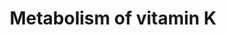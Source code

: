---
annotations:
- type: Pathway Ontology
  value: classic metabolic pathway
- type: Pathway Ontology
  value: vitamin K metabolic pathway
authors:
- ReactomeTeam
- Ryanmiller
description: Vitamin K is a required co-factor in a single metabolic reaction, the
  gamma-carboxylation of glutamate residues of proteins catalyzed by GGCX (gamma-carboxyglutamyl
  carboxylase). Substrates of GGCX include blood clotting factors, osteocalcin (OCN),
  and growth arrest-specific protein 6 (GAS6) (Brenner et al. 1998). Vitamin K is
  derived from green leafy vegetables as phylloquinone and is synthesized by gut flora
  as menaquinone-7. These molecules are taken up by intestinal enterocytes with other
  lipids, packaged into chylomicrons, and delivered via the lymphatic and blood circulation
  to tissues of the body, notably hepatocytes and osteoblasts, via processes of lipoprotein
  trafficking (Shearer & Newman 2014; Shearer et al. 2012) described elsewhere in
  Reactome.<P>In these tissues, menadiol (reduced vitamin K3) reacts with geranylgeranyl
  pyrophosphate to form MK4 (vitamin K hydroquinone), the form of the vitamin required
  as cofactor for gamma-carboxylation of protein glutamate residues (Hirota et al.
  2013). The gamma-carboxylation reactions, annotated elsewhere in Reactome as a part
  of protein metabolism, convert MK4 to its epoxide form, which is inactive as a cofactor.
  Two related enzymes, VKORC1 and VKORCL1, can each catalyze the reduction of MK4
  epoxide to active MK4. VKORC1 activity is essential for normal operation of the
  blood clotting cascade and for osteocalcin function (Ferron et al. 2015). A physiological
  function for VKORCL1 has not yet been definitively established (Hammed et al. 2013;
  Tie et al. 2014).  View original pathway at [http://www.reactome.org/PathwayBrowser/#DIAGRAM=6806664
  Reactome].
last-edited: 2021-01-25
organisms:
- Homo sapiens
redirect_from:
- /index.php/Pathway:WP3822
- /instance/WP3822
schema-jsonld:
- '@context': https://schema.org/
  '@id': https://wikipathways.github.io/pathways/WP3822.html
  '@type': Dataset
  creator:
    '@type': Organization
    name: WikiPathways
  description: Vitamin K is a required co-factor in a single metabolic reaction, the
    gamma-carboxylation of glutamate residues of proteins catalyzed by GGCX (gamma-carboxyglutamyl
    carboxylase). Substrates of GGCX include blood clotting factors, osteocalcin (OCN),
    and growth arrest-specific protein 6 (GAS6) (Brenner et al. 1998). Vitamin K is
    derived from green leafy vegetables as phylloquinone and is synthesized by gut
    flora as menaquinone-7. These molecules are taken up by intestinal enterocytes
    with other lipids, packaged into chylomicrons, and delivered via the lymphatic
    and blood circulation to tissues of the body, notably hepatocytes and osteoblasts,
    via processes of lipoprotein trafficking (Shearer & Newman 2014; Shearer et al.
    2012) described elsewhere in Reactome.<P>In these tissues, menadiol (reduced vitamin
    K3) reacts with geranylgeranyl pyrophosphate to form MK4 (vitamin K hydroquinone),
    the form of the vitamin required as cofactor for gamma-carboxylation of protein
    glutamate residues (Hirota et al. 2013). The gamma-carboxylation reactions, annotated
    elsewhere in Reactome as a part of protein metabolism, convert MK4 to its epoxide
    form, which is inactive as a cofactor. Two related enzymes, VKORC1 and VKORCL1,
    can each catalyze the reduction of MK4 epoxide to active MK4. VKORC1 activity
    is essential for normal operation of the blood clotting cascade and for osteocalcin
    function (Ferron et al. 2015). A physiological function for VKORCL1 has not yet
    been definitively established (Hammed et al. 2013; Tie et al. 2014).  View original
    pathway at [http://www.reactome.org/PathwayBrowser/#DIAGRAM=6806664 Reactome].
  keywords:
  - VKORC1L1
  - H+
  - hypusine formation
  - PPi
  - menadione
  - inhibitors:VKORC1
  - VKORC1 dimer
  - GGPP
  - and arylsulfatase
  - Gamma carboxylation,
  - 'dicumarol '
  - VKORC1 inhibitors
  - UBIAD1
  - dimer
  - VKORC1
  - activation
  - MK4
  - MK4 epoxide
  - 'VKORC1 '
  license: CC0
  name: Metabolism of vitamin K
seo: CreativeWork
title: Metabolism of vitamin K
wpid: WP3822
---